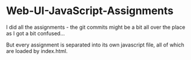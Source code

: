 # Web-UI-JavaScript-Assignments

I did all the assignments - the git commits might be a bit all over the place as I got a bit confused...

But every assignment is separated into its own javascript file, all of which are loaded by index.html.
